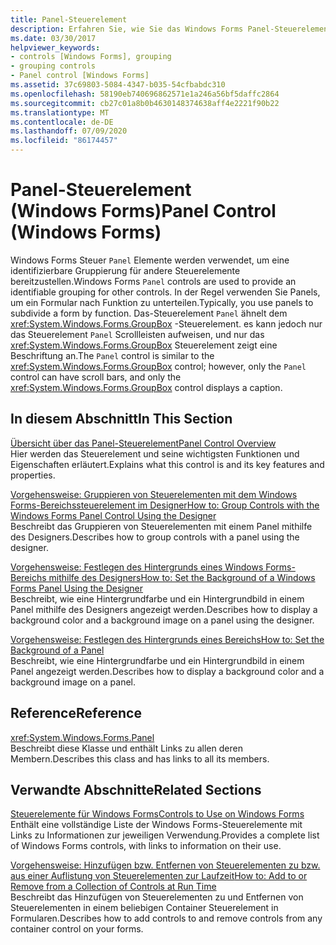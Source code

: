 ```yaml
---
title: Panel-Steuerelement
description: Erfahren Sie, wie Sie das Windows Forms Panel-Steuerelement verwenden, insbesondere die Verwendung von Panels, um ein Formular nach Funktion zu unterteilen.
ms.date: 03/30/2017
helpviewer_keywords:
- controls [Windows Forms], grouping
- grouping controls
- Panel control [Windows Forms]
ms.assetid: 37c69803-5084-4347-b035-54cfbabdc310
ms.openlocfilehash: 58190eb740696862571e1a246a56bf5daffc2864
ms.sourcegitcommit: cb27c01a8b0b4630148374638aff4e2221f90b22
ms.translationtype: MT
ms.contentlocale: de-DE
ms.lasthandoff: 07/09/2020
ms.locfileid: "86174457"
---
```

# <a name="panel-control-windows-forms"></a><span data-ttu-id="1eba3-103">Panel-Steuerelement (Windows Forms)</span><span class="sxs-lookup"><span data-stu-id="1eba3-103">Panel Control (Windows Forms)</span></span>
<span data-ttu-id="1eba3-104">Windows Forms Steuer `Panel` Elemente werden verwendet, um eine identifizierbare Gruppierung für andere Steuerelemente bereitzustellen.</span><span class="sxs-lookup"><span data-stu-id="1eba3-104">Windows Forms `Panel` controls are used to provide an identifiable grouping for other controls.</span></span> <span data-ttu-id="1eba3-105">In der Regel verwenden Sie Panels, um ein Formular nach Funktion zu unterteilen.</span><span class="sxs-lookup"><span data-stu-id="1eba3-105">Typically, you use panels to subdivide a form by function.</span></span> <span data-ttu-id="1eba3-106">Das-Steuerelement `Panel` ähnelt dem <xref:System.Windows.Forms.GroupBox> -Steuerelement. es kann jedoch nur das Steuerelement `Panel` Scrollleisten aufweisen, und nur das <xref:System.Windows.Forms.GroupBox> Steuerelement zeigt eine Beschriftung an.</span><span class="sxs-lookup"><span data-stu-id="1eba3-106">The `Panel` control is similar to the <xref:System.Windows.Forms.GroupBox> control; however, only the `Panel` control can have scroll bars, and only the <xref:System.Windows.Forms.GroupBox> control displays a caption.</span></span>  
  
## <a name="in-this-section"></a><span data-ttu-id="1eba3-107">In diesem Abschnitt</span><span class="sxs-lookup"><span data-stu-id="1eba3-107">In This Section</span></span>  
 [<span data-ttu-id="1eba3-108">Übersicht über das Panel-Steuerelement</span><span class="sxs-lookup"><span data-stu-id="1eba3-108">Panel Control Overview</span></span>](panel-control-overview-windows-forms.md)  
 <span data-ttu-id="1eba3-109">Hier werden das Steuerelement und seine wichtigsten Funktionen und Eigenschaften erläutert.</span><span class="sxs-lookup"><span data-stu-id="1eba3-109">Explains what this control is and its key features and properties.</span></span>  
  
 [<span data-ttu-id="1eba3-110">Vorgehensweise: Gruppieren von Steuerelementen mit dem Windows Forms-Bereichssteuerelement im Designer</span><span class="sxs-lookup"><span data-stu-id="1eba3-110">How to: Group Controls with the Windows Forms Panel Control Using the Designer</span></span>](group-controls-with-wf-panel-control-using-the-designer.md)  
 <span data-ttu-id="1eba3-111">Beschreibt das Gruppieren von Steuerelementen mit einem Panel mithilfe des Designers.</span><span class="sxs-lookup"><span data-stu-id="1eba3-111">Describes how to group controls with a panel using the designer.</span></span>  
  
 [<span data-ttu-id="1eba3-112">Vorgehensweise: Festlegen des Hintergrunds eines Windows Forms-Bereichs mithilfe des Designers</span><span class="sxs-lookup"><span data-stu-id="1eba3-112">How to: Set the Background of a Windows Forms Panel Using the Designer</span></span>](how-to-set-the-background-of-a-windows-forms-panel-using-the-designer.md)  
 <span data-ttu-id="1eba3-113">Beschreibt, wie eine Hintergrundfarbe und ein Hintergrundbild in einem Panel mithilfe des Designers angezeigt werden.</span><span class="sxs-lookup"><span data-stu-id="1eba3-113">Describes how to display a background color and a background image on a panel using the designer.</span></span>  
  
 [<span data-ttu-id="1eba3-114">Vorgehensweise: Festlegen des Hintergrunds eines Bereichs</span><span class="sxs-lookup"><span data-stu-id="1eba3-114">How to: Set the Background of a Panel</span></span>](how-to-set-the-background-of-a-windows-forms-panel.md)  
 <span data-ttu-id="1eba3-115">Beschreibt, wie eine Hintergrundfarbe und ein Hintergrundbild in einem Panel angezeigt werden.</span><span class="sxs-lookup"><span data-stu-id="1eba3-115">Describes how to display a background color and a background image on a panel.</span></span>  
  
## <a name="reference"></a><span data-ttu-id="1eba3-116">Reference</span><span class="sxs-lookup"><span data-stu-id="1eba3-116">Reference</span></span>  
 <xref:System.Windows.Forms.Panel>  
 <span data-ttu-id="1eba3-117">Beschreibt diese Klasse und enthält Links zu allen deren Membern.</span><span class="sxs-lookup"><span data-stu-id="1eba3-117">Describes this class and has links to all its members.</span></span>  
  
## <a name="related-sections"></a><span data-ttu-id="1eba3-118">Verwandte Abschnitte</span><span class="sxs-lookup"><span data-stu-id="1eba3-118">Related Sections</span></span>  
 [<span data-ttu-id="1eba3-119">Steuerelemente für Windows Forms</span><span class="sxs-lookup"><span data-stu-id="1eba3-119">Controls to Use on Windows Forms</span></span>](controls-to-use-on-windows-forms.md)  
 <span data-ttu-id="1eba3-120">Enthält eine vollständige Liste der Windows Forms-Steuerelemente mit Links zu Informationen zur jeweiligen Verwendung.</span><span class="sxs-lookup"><span data-stu-id="1eba3-120">Provides a complete list of Windows Forms controls, with links to information on their use.</span></span>  
  
 [<span data-ttu-id="1eba3-121">Vorgehensweise: Hinzufügen bzw. Entfernen von Steuerelementen zu bzw. aus einer Auflistung von Steuerelementen zur Laufzeit</span><span class="sxs-lookup"><span data-stu-id="1eba3-121">How to: Add to or Remove from a Collection of Controls at Run Time</span></span>](how-to-add-to-or-remove-from-a-collection-of-controls-at-run-time.md)  
 <span data-ttu-id="1eba3-122">Beschreibt das Hinzufügen von Steuerelementen zu und Entfernen von Steuerelementen in einem beliebigen Container Steuerelement in Formularen.</span><span class="sxs-lookup"><span data-stu-id="1eba3-122">Describes how to add controls to and remove controls from any container control on your forms.</span></span>
